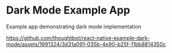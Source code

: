 # Dark Mode Example App

Example app demonstrating dark mode implementation

https://github.com/thoughtbot/react-native-example-dark-mode/assets/1691324/3d31a091-035b-4e90-b25f-11bb8814350c
